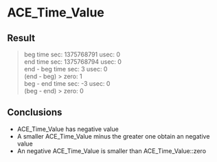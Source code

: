 ACE_Time_Value
============

Result
-
> beg time sec: 1375768791 usec: 0  
end time sec: 1375768794 usec: 0  
end - beg time sec: 3 usec: 0  
(end - beg) > zero: 1  
beg - end time sec: -3 usec: 0  
(beg - end) > zero: 0  

Conclusions
-
 - ACE_Time_Value has negative value
 - A smaller ACE_Time_Value minus the greater one obtain an negative value
 - An negative ACE_Time_Value is smaller than ACE_Time_Value::zero
